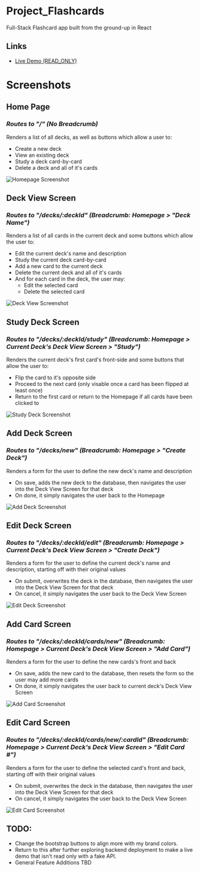 # Project_Flashcards
Full-Stack Flashcard app built from the ground-up in React

## Links
- [Live Demo (READ_ONLY)](https://glasscard.vercel.app/)

# Screenshots
## **Home Page** 
### *Routes to "/" (No Breadcrumb)*

Renders a list of all decks, as well as buttons which allow a user to:
- Create a new deck
- View an existing deck
- Study a deck card-by-card
- Delete a deck and all of it's cards

![Homepage Screenshot](https://raw.githubusercontent.com/TrevorGlascock/Project_Flashcards/main/Screenshots/Homepage.png)

## **Deck View Screen** 
### *Routes to "/decks/:deckId" (Breadcrumb: Homepage > "Deck Name")*
Renders a list of all cards in the current deck and some buttons which allow the user to:
- Edit the current deck's name and description
- Study the current deck card-by-card
- Add a new card to the current deck
- Delete the current deck and all of it's cards 
- And for each card in the deck, the user may:
  - Edit the selected card
  - Delete the selected card 

![Deck View Screenshot](https://raw.githubusercontent.com/TrevorGlascock/Project_Flashcards/main/Screenshots/Deck-View.png)

## **Study Deck Screen** 
### *Routes to "/decks/:deckId/study" (Breadcrumb: Homepage > Current Deck's Deck View Screen > "Study")*
Renders the current deck's first card's front-side and some buttons that allow the user to:
- Flip the card to it's opposite side
- Proceed to the next card (only visable once a card has been flipped at least once)
- Return to the first card or return to the Homepage if all cards have been clicked to

![Study Deck Screenshot](https://raw.githubusercontent.com/TrevorGlascock/Project_Flashcards/main/Screenshots/Study-Deck.png)

## **Add Deck Screen** 
### *Routes to "/decks/new" (Breadcrumb: Homepage > "Create Deck")*
Renders a form for the user to define the new deck's name and description
- On save, adds the new deck to the database, then navigates the user into the Deck View Screen for that deck
- On done, it simply navigates the user back to the Homepage

![Add Deck Screenshot](https://raw.githubusercontent.com/TrevorGlascock/Project_Flashcards/main/Screenshots/Add-Deck.png)

## **Edit Deck Screen** 
### *Routes to "/decks/:deckId/edit" (Breadcrumb: Homepage > Current Deck's Deck View Screen > "Create Deck")*
Renders a form for the user to define the current deck's name and description, starting off with their original values
- On submit, overwrites the deck in the database, then navigates the user into the Deck View Screen for that deck
- On cancel, it simply navigates the user back to the Deck View Screen

![Edit Deck Screenshot](https://raw.githubusercontent.com/TrevorGlascock/Project_Flashcards/main/Screenshots/Edit-Deck.png)

## **Add Card Screen** 
### *Routes to "/decks/:deckId/cards/new" (Breadcrumb: Homepage > Current Deck's Deck View Screen > "Add Card")*
Renders a form for the user to define the new cards's front and back
- On save, adds the new card to the database, then resets the form so the user may add more cards
- On done, it simply navigates the user back to current deck's Deck View Screen

![Add Card Screenshot](https://raw.githubusercontent.com/TrevorGlascock/Project_Flashcards/main/Screenshots/Add-Card.png)

## **Edit Card Screen**
### *Routes to "/decks/:deckId/cards/new/:cardId" (Breadcrumb: Homepage > Current Deck's Deck View Screen > "Edit Card #")*
Renders a form for the user to define the selected card's front and back, starting off with their original values
- On submit, overwrites the deck in the database, then navigates the user into the Deck View Screen for that deck
- On cancel, it simply navigates the user back to the Deck View Screen

![Edit Card Screenshot](https://raw.githubusercontent.com/TrevorGlascock/Project_Flashcards/main/Screenshots/Edit-Card.png)


## **TODO:**
- Change the bootstrap buttons to align more with my brand colors.
- Return to this after further exploring backend deployment to make a live demo that isn't read only with a fake API.
- General Feature Additions TBD
